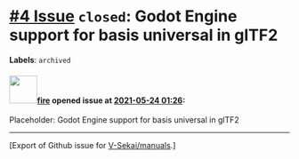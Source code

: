 # [\#4 Issue](https://github.com/V-Sekai/manuals/issues/4) `closed`: Godot Engine support for basis universal in glTF2
**Labels**: `archived`


#### <img src="https://avatars.githubusercontent.com/u/32321?u=c2e06a3d2b49a467aa907e54aa259516440267cc&v=4" width="50">[fire](https://github.com/fire) opened issue at [2021-05-24 01:26](https://github.com/V-Sekai/manuals/issues/4):

Placeholder: Godot Engine support for basis universal in glTF2




-------------------------------------------------------------------------------



[Export of Github issue for [V-Sekai/manuals](https://github.com/V-Sekai/manuals).]
